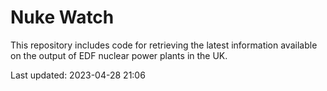 # Nuke Watch

This repository includes code for retrieving the latest information available on the output of EDF nuclear power plants in the UK.

Last updated: 2023-04-28 21:06